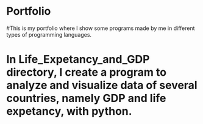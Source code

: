 # Portfolio

#This is my portfolio where I show some programs made by me in different types of programming languages.


# In Life_Expetancy_and_GDP directory, I create a program to analyze and visualize data of several countries, namely GDP and life expetancy, with python. 
